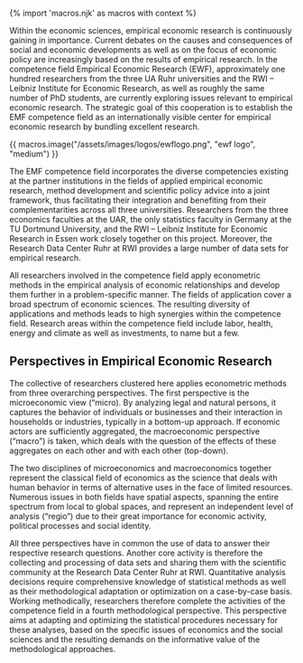 {% import 'macros.njk' as macros with context %}

Within the economic sciences, empirical economic research is continuously gaining in importance. Current debates on the causes and consequences of social and economic developments as well as on the focus of economic policy are increasingly based on the results of empirical research. In the competence field Empirical Economic Research (EWF), approximately one hundred researchers from the three UA Ruhr universities and the RWI – Leibniz Institute for Economic Research, as well as roughly the same number of PhD students, are currently exploring issues relevant to empirical economic research. The strategic goal of this cooperation is to establish the EMF competence field as an internationally visible center for empirical economic research by bundling excellent research.

{{ macros.image("/assets/images/logos/ewflogo.png", "ewf logo", "medium") }}

The EMF competence field incorporates the diverse competencies existing at the partner institutions in the fields of applied empirical economic research, method development and scientific policy advice into a joint framework, thus facilitating their integration and benefiting from their complementarities across all three universities. Researchers from the three economics faculties at the UAR, the only statistics faculty in Germany at the TU Dortmund University, and the RWI – Leibniz Institute for Economic Research in Essen work closely together on this project. Moreover, the Research Data Center Ruhr at RWI provides a large number of data sets for empirical research.

All researchers involved in the competence field apply econometric methods in the empirical analysis of economic relationships and develop them further in a problem-specific manner. The fields of application cover a broad spectrum of economic sciences. The resulting diversity of applications and methods leads to high synergies within the competence field. Research areas within the competence field include labor, health, energy and climate as well as investments, to name but a few.

## Perspectives in Empirical Economic Research
The collective of researchers clustered here applies econometric methods from three overarching perspectives. The first perspective is the microeconomic view (“micro). By analyzing legal and natural persons, it captures the behavior of individuals or businesses and their interaction in households or industries, typically in a bottom-up approach. If economic actors are sufficiently aggregated, the macroeconomic perspective (“macro”) is taken, which deals with the question of the effects of these aggregates on each other and with each other (top-down).

The two disciplines of microeconomics and macroeconomics together represent the classical field of economics as the science that deals with human behavior in terms of alternative uses in the face of limited resources. Numerous issues in both fields have spatial aspects, spanning the entire spectrum from local to global spaces, and represent an independent level of analysis (“regio”) due to their great importance for economic activity, political processes and social identity.

All three perspectives have in common the use of data to answer their respective research questions. Another core activity is therefore the collecting and processing of data sets and sharing them with the scientific community at the Research Data Center Ruhr at RWI. Quantitative analysis decisions require comprehensive knowledge of statistical methods as well as their methodological adaptation or optimization on a case-by-case basis. Working methodically, researchers therefore complete the activities of the competence field in a fourth methodological perspective. This perspective aims at adapting and optimizing the statistical procedures necessary for these analyses, based on the specific issues of economics and the social sciences and the resulting demands on the informative value of the methodological approaches.


